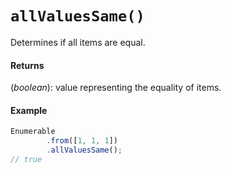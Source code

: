 # `allValuesSame()`

Determines if all items are equal.

#### Returns

(*boolean*): value representing the equality of items.

#### Example

```js
Enumerable
        .from([1, 1, 1])
        .allValuesSame();
// true
```
